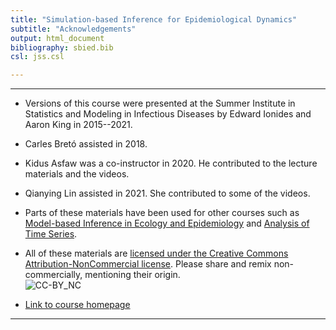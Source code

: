```yaml
---
title: "Simulation-based Inference for Epidemiological Dynamics"
subtitle: "Acknowledgements"
output: html_document
bibliography: sbied.bib
csl: jss.csl

---
```


---------------------

- Versions of this course were presented at the Summer Institute in Statistics and Modeling in Infectious Diseases by Edward Ionides and Aaron King in 2015--2021.

- Carles Bret&oacute; assisted in 2018.

- Kidus Asfaw was a co-instructor in 2020.
  He contributed to the lecture materials and the videos.
  
- Qianying Lin assisted in 2021.
  She contributed to some of the videos.

- Parts of these materials have been used for other courses such as [Model-based Inference in Ecology and Epidemiology](https://kingaa.github.io/short-course/) and [Analysis of Time Series](https://ionides.github.io/531w20/).

- All of these materials are [licensed under the Creative Commons Attribution-NonCommercial license](http://creativecommons.org/licenses/by-nc/4.0/).
Please share and remix non-commercially, mentioning their origin.  
![CC-BY_NC](graphics/cc-by-nc.png)

- [Link to course homepage](./index.html)

---------------------
